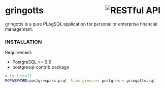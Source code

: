 # <img align="right" src="https://vignette.wikia.nocookie.net/harrypotter/images/e/e3/Potter_vault.jpg/revision/latest/scale-to-width-down/400" alt="RESTful API" title="RESTful API"> gringotts
gringotts is a pure PLpgSQL application for personal or enterprise financial management.


### INSTALLATION
Requirement:
- PostgreSQL >= 9.5
- postgresql-contrib package

```sh
# to install
PGPASSWORD=postgrespass psql -Upostgresuser postgres < gringotts.sql
```

